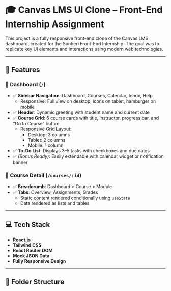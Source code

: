 # 🎓 Canvas LMS UI Clone – Front-End Internship Assignment

This project is a fully responsive front-end clone of the Canvas LMS dashboard, created for the Sunheri Front-End Internship. The goal was to replicate key UI elements and interactions using modern web technologies.

---

## 🚀 Features

### 📄 Dashboard (`/`)
- ✅ **Sidebar Navigation**: Dashboard, Courses, Calendar, Inbox, Help
  - Responsive: Full view on desktop, icons on tablet, hamburger on mobile
- ✅ **Header**: Dynamic greeting with student name and current date
- ✅ **Course Grid**: 6 course cards with title, instructor, progress bar, and “Go to Course” button
  - Responsive Grid Layout:
    - Desktop: 3 columns
    - Tablet: 2 columns
    - Mobile: 1 column
- ✅ **To-Do List**: Displays 3–5 tasks with checkboxes and due dates
- ✅ *(Bonus Ready)*: Easily extendable with calendar widget or notification banner

### 📘 Course Detail (`/courses/:id`)
- ✅ **Breadcrumb**: Dashboard > Course > Module
- ✅ **Tabs**: Overview, Assignments, Grades
  - Static content rendered conditionally using `useState`
  - Data rendered as lists and tables

---

## 💻 Tech Stack

- **React.js**
- **Tailwind CSS**
- **React Router DOM**
- **Mock JSON Data**
- **Fully Responsive Design**

---

## 📁 Folder Structure

